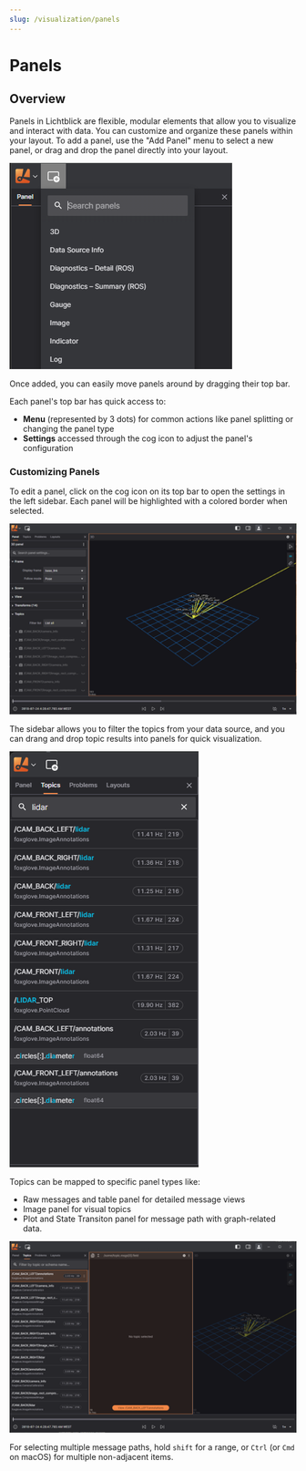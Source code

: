 ```yaml
---
slug: /visualization/panels
---
```


# Panels

## Overview

Panels in Lichtblick are flexible, modular elements that allow you to visualize and interact with data. You can customize and organize these panels within your layout. To add a panel, use the "Add Panel" menu to select a new panel, or drag and drop the panel directly into your layout.

![Search panels](../images/search-panels.png)

Once added, you can easily move panels around by dragging their top bar.

Each panel's top bar has quick access to:

- **Menu** (represented by 3 dots) for common actions like panel splitting or changing the panel type
- **Settings** accessed through the cog icon to adjust the panel's configuration

### Customizing Panels

To edit a panel, click on the cog icon on its top bar to open the settings in the left sidebar. Each panel will be highlighted with a colored border when selected.

![Selected panel](../images/selected-panel.png)

The sidebar allows you to filter the topics from your data source, and you can drang and drop topic results into panels for quick visualization.

![Search for topics](../images/search-for-topics.png)

Topics can be mapped to specific panel types like:

- Raw messages and table panel for detailed message views
- Image panel for visual topics
- Plot and State Transiton panel for message path with graph-related data.

![Drang and drop topics](../images/drag-and-drop-topics.png)

For selecting multiple message paths, hold `shift` for a range, or `Ctrl` (or `Cmd` on macOS) for multiple non-adjacent items.
